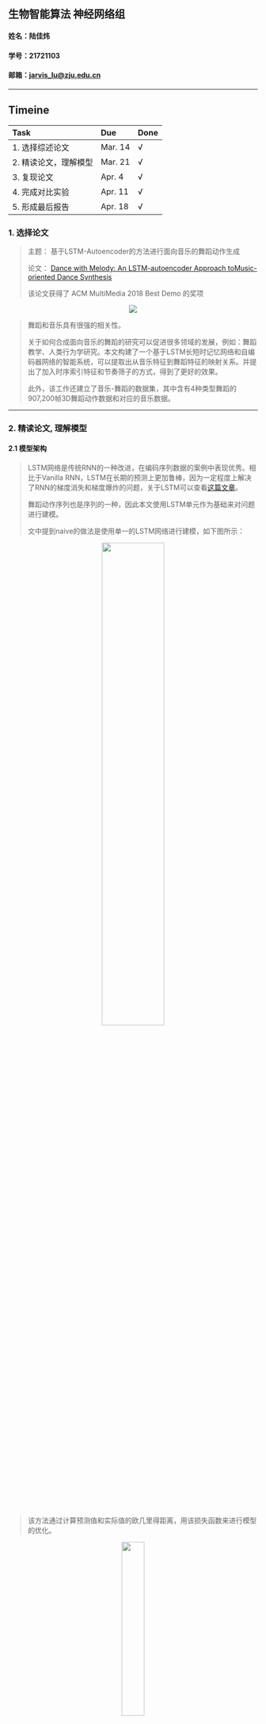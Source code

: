 ## 生物智能算法 神经网络组
#### 姓名：陆佳炜 
#### 学号：21721103
#### 邮箱：jarvis_lu@zju.edu.cn

---

## Timeine  

| Task | Due | Done |
| :- | :- | :- |
| 1. 选择综述论文 | Mar. 14 | &radic; |  
| 2. 精读论文，理解模型 | Mar. 21 | &radic; |  
| 3. 复现论文 | Apr. 4 | &radic; |  
| 4. 完成对比实验 | Apr. 11 | &radic; |  
| 5. 形成最后报告 | Apr. 18 | &radic; |  

### 1. 选择论文


      
> 主题： 基于LSTM-Autoencoder的方法进行面向音乐的舞蹈动作生成
>
> 论文： [Dance with Melody: An LSTM-autoencoder Approach toMusic-oriented Dance Synthesis](https://hcsi.cs.tsinghua.edu.cn/Paper/Paper18/MM18-TANGTAORAN.pdf)
>
> 该论文获得了 ACM MultiMedia 2018 Best Demo 的奖项


<div align=center><img src="./resources/demo.png" /></div>


> 舞蹈和音乐具有很强的相关性。
>
> 关于如何合成面向音乐的舞蹈的研究可以促进很多领域的发展，例如：舞蹈教学、人类行为学研究。本文构建了一个基于LSTM长短时记忆网络和自编码器网络的智能系统，可以提取出从音乐特征到舞蹈特征的映射关系。并提出了加入时序索引特征和节奏筛子的方式，得到了更好的效果。
>
> 此外，该工作还建立了音乐-舞蹈的数据集，其中含有4种类型舞蹈的907,200帧3D舞蹈动作数据和对应的音乐数据。

----

### 2. 精读论文, 理解模型

#### 2.1 模型架构

> LSTM网络是传统RNN的一种改进，在编码序列数据的案例中表现优秀。相比于Vanilla RNN，LSTM在长期的预测上更加鲁棒，因为一定程度上解决了RNN的梯度消失和梯度爆炸的问题，关于LSTM可以查看[这篇文章](https://colah.github.io/posts/2015-08-Understanding-LSTMs/)。
>
> 舞蹈动作序列也是序列的一种，因此本文使用LSTM单元作为基础来对问题进行建模。
>
> 文中提到naive的做法是使用单一的LSTM网络进行建模，如下图所示：

   <div align=center><img src="./resources/naive_approach.png" width="50%" height="50%"/></div>
     
> 该方法通过计算预测值和实际值的欧几里得距离，用该损失函数来进行模型的优化。

 <div align=center><img src="./resources/loss1.png" width="30%" height="30%"/></div>
 
> 首先对音乐进行加窗提取特征。每个时间步输入一个音乐特征(16维向量)，通过LSTM单元，根据当前隐层状态C和H，输出一个动作特征(69维向量)，同时改变LSTM网络的隐层状态C和H，输入到下一个时间步，进行下一步的预测。
> 
> 但是这种做法的问题是：**模型难以收敛**、预测的结果无法保证是否**在一个节拍内连续**。
>
> 因此作者提出了如下的**改进模型**：
        
   <div align=center><img src="./resources/final_approach.png" /></div>
   
> 在改进模型中，作者加入了音乐的Auto-Encoder模块，以进一步提取和处理音乐特征。

> 在这个模型中，损失函数又加入了Loss_extr, 该函数作用是使得压缩后的音乐特征尽量保持原来的信息。

 <div align=center><img src="./resources/loss2.png" width="30%" height="30%"/></div>
 
> 最终loss为:

 <div align=center><img src="./resources/loss.png" width="50%" height="50%"/></div>
 
> 损失函数仿真：

 <div align=center><img src="./resources/Figure_5.png" width="50%" height="50%"/></div>

#### 2.2 数据集

> 数据集为原作者通过动作捕捉设备采集的舞蹈数据，链接：[Dance Dataset](https://github.com/Jarvisss/Music-to-Dance-Motion-Synthesis)


#### 2.3 特征提取

   <div align=center><img src="./resources/acoustic.png" /></div>

> 对齐后的music使用librosa提取features, 对每个时间窗口提取16维的特征。

> a)	Mfcc[3], mfcc_delta[3] 人声
>
> b)	Cqt_chroma[4] 音调
>
> c)	Onset_envelope[5] 音量
>
> d)	Tempogram[1] 节拍周期

   <div align=center><img src="./resources/temporal.png" /></div>  

> a)    使用librosa.beat.beat_track()函数计算beat，得到以上的temporal feature

   <div align=center><img src="./resources/skeletons.png" /></div>

#### 2.4 细节阐述
> a)	使用Cha-cha部分数据进行训练
>     
> b)	数据集中包含start/end_position，是由舞蹈人员给出开始/结束时间，通过fps计算。 其中start、end都是比较主观的，使用librosa重新提取节拍，然后让start等于原始start之后最近的一个拍，end等于start+动作的frame length。
>     
> c)	用新的start，end截取music帧，使之与motion帧对齐。

### 3. 复现论文和改进


> 虽然图上画的是Acoustic features作为输入，但是实际上论文中写的是Acoustic features + temporal features 作为输入，经过全连接层增加模型的非线性，然后将编码后的features输入3-layer LSTM, 每个time-step输出ht，再通过全连接层预测动作序列mt。
>
> 文中没有对LSTM前后MLP层的深度、宽度、激活函数作任何描述，我在实现的过程中使用深度为2，宽度64的全连接层，每层的输出用LeakyRelu的方式进行激活。


### 4. 对比实验

Overlap|Index | Model | Strategy | Result |
|:-|:- | :- | :- | :- |
|No|1 | LSTM+AutoEncoder | Base Line(Encoder LSTM, input dim:16, outputdim: 8, hidden_size:30, no dropout, seq_len:20, num_layer=3 Decoder LSTM, input dim: 8, outputdim:16, hidden_size:30, no dropout, seq_len:20, num_layer=3) | Slower convergence than naïve approach, but the result is better.(0.35 to 0.6) |  
||2 | LSTM+AutoEncoder+temporal indexes | Same as 1 | To average |  
||3 | LSTM+AutoEncoder+masking | Same as 1 | Not converge |  
||4 | LSTM+AutoEncoder+masking + temporal indexes | Same as 1 | Not converge |  
|yes|5 | GRU+AutoEncoder+temporal+masking | Same as 1 | Litter better than 4 |  
||6 | GRU+AutoEncoder+temporal+masking | Same as 1 | Litter better than 4 |  
||7 | GRU+AutoEncoder+temporal+masking | Same as 1 | Litter better than 4 |  
||8 | GRU+AutoEncoder+temporal+masking | Same as 1 | Litter better than 4 |  

<div align=center><img src="./resources/Figure_1.png" /></div>
<div align=center>Figure 1: Overlap + per_dim_normalize</div>

<div align=center><img src="./resources/Figure_2.png" /></div>
<div align=center>Figure 2: No-Overlap + per_dim_normalize</div>

<div align=center><img src="./resources/Figure_3.png" /></div>
<div align=center>Figure 3: Overlap + per_feature_normalize</div>

### 5. 最终报告

[最终报告pdf](./final.pdf)

[补充说明pdf](./resources/supp.pdf)

[结果视频1](./resources/DANCE_R_1.mp4)

[结果视频2](./resources/DANCE_C_9.mp4)

更多结果可以查看链接：https://pan.baidu.com/s/13BpVkpnUrZIC21kgKiutTg 提取码:ysop
